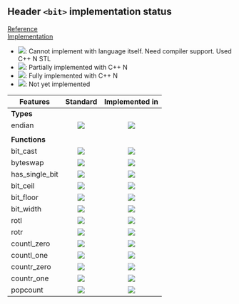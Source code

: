 ## Header `<bit>` implementation status

[Reference](https://en.cppreference.com/w/cpp/header/bit)  
[Implementation](../include/lsd/bit.h)

* ![](https://img.shields.io/badge/C%2B%2B-N-red): Cannot implement with language itself. Need compiler support. Used C++ N STL
* ![](https://img.shields.io/badge/C%2B%2B-N-blue): Partially implemented with C++ N
* ![](https://img.shields.io/badge/C%2B%2B-N-green): Fully implemented with C++ N
* ![][notyet]: Not yet implemented

| Features                                     | Standard             | Implemented in                    |
|----------------------------------------------|:--------------------:|:---------------------------------:|
| **Types**                                    |                      |                                   |
| endian                                       | ![][cpp20]           | ![][notyet]                       |
|                                              |                      |                                   |
| **Functions**                                |                      |                                   |
| bit_cast                                     | ![][cpp20]           | ![][notyet]                       |
| byteswap                                     | ![][cpp23]           | ![][notyet]                       |
| has_single_bit                               | ![][cpp20]           | ![][notyet]                       |
| bit_ceil                                     | ![][cpp20]           | ![][notyet]                       |
| bit_floor                                    | ![][cpp20]           | ![][notyet]                       |
| bit_width                                    | ![][cpp20]           | ![][notyet]                       |
| rotl                                         | ![][cpp20]           | ![][notyet]                       |
| rotr                                         | ![][cpp20]           | ![][notyet]                       |
| countl_zero                                  | ![][cpp20]           | ![][notyet]                       |
| countl_one                                   | ![][cpp20]           | ![][notyet]                       |
| countr_zero                                  | ![][cpp20]           | ![][notyet]                       |
| countr_one                                   | ![][cpp20]           | ![][notyet]                       |
| popcount                                     | ![][cpp20]           | ![][notyet]                       |


<!--
	C++20: 13	| 0
	C++23: 1	| 0

	Total: 14	| 0-->

[notyet]: https://img.shields.io/badge/Not_yet-orange
[removed]: https://img.shields.io/badge/Removed-red
[legacy]: https://img.shields.io/badge/legacy-grey

[cppno11]: https://img.shields.io/badge/C%2B%2B-11-red
[cppno14]: https://img.shields.io/badge/C%2B%2B-14-red
[cppno17]: https://img.shields.io/badge/C%2B%2B-17-red
[cppno20]: https://img.shields.io/badge/C%2B%2B-20-red
[cppno23]: https://img.shields.io/badge/C%2B%2B-23-red

[cpppt11]: https://img.shields.io/badge/C%2B%2B-11-blue
[cpppt14]: https://img.shields.io/badge/C%2B%2B-14-blue
[cpppt17]: https://img.shields.io/badge/C%2B%2B-17-blue
[cpppt20]: https://img.shields.io/badge/C%2B%2B-20-blue
[cpppt23]: https://img.shields.io/badge/C%2B%2B-23-blue

[cpp11]: https://img.shields.io/badge/C%2B%2B-11-green
[cpp14]: https://img.shields.io/badge/C%2B%2B-14-green
[cpp17]: https://img.shields.io/badge/C%2B%2B-17-green
[cpp20]: https://img.shields.io/badge/C%2B%2B-20-green
[cpp23]: https://img.shields.io/badge/C%2B%2B-23-green

